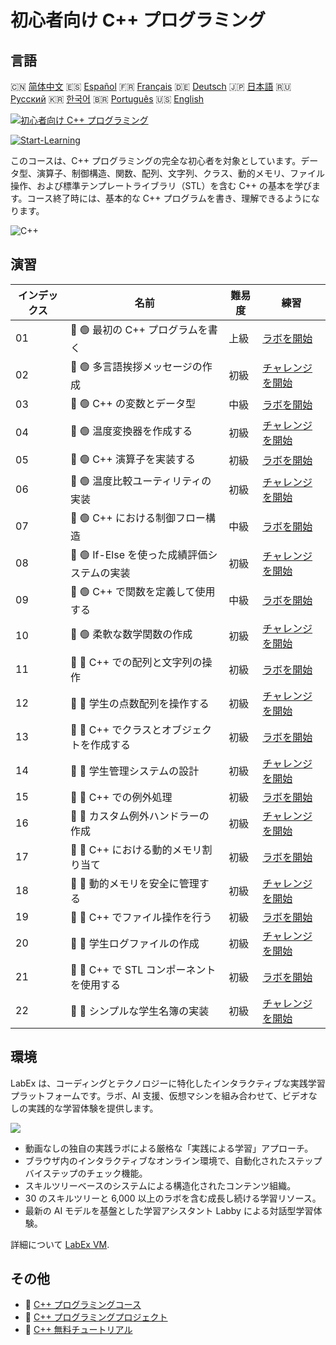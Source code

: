 # 初心者向け C++ プログラミング

## 言語

🇨🇳 [简体中文](README_zh.md) 🇪🇸 [Español](README_es.md) 🇫🇷 [Français](README_fr.md) 🇩🇪 [Deutsch](README_de.md) 🇯🇵 [日本語](README_ja.md) 🇷🇺 [Русский](README_ru.md) 🇰🇷 [한국어](README_ko.md) 🇧🇷 [Português](README_pt.md) 🇺🇸 [English](README.md) 

[![初心者向け C++ プログラミング](https://cover-creator.labex.io/cpp-programming-for-beginners.png?lang=ja)](https://labex.io/ja/courses/cpp-programming-for-beginners)

[![Start-Learning](https://img.shields.io/badge/Start-Learning-whitesmoke?style=for-the-badge)](https://labex.io/ja/courses/cpp-programming-for-beginners)

このコースは、C++ プログラミングの完全な初心者を対象としています。データ型、演算子、制御構造、関数、配列、文字列、クラス、動的メモリ、ファイル操作、および標準テンプレートライブラリ（STL）を含む C++ の基本を学びます。コース終了時には、基本的な C++ プログラムを書き、理解できるようになります。

![C++](https://img.shields.io/badge/C++-whitesmoke?style=for-the-badge&logo=c++)


## 演習

|   インデックス | 名前                                         | 難易度   | 練習                                                                                                                         |
|----------------|----------------------------------------------|----------|------------------------------------------------------------------------------------------------------------------------------|
|             01 | 📖 🟢 最初の C++ プログラムを書く            | 上級     | <a target='_blank' href='https://labex.io/ja/tutorials/cpp-write-your-first-c-program-446069'>ラボを開始</a>                 |
|             02 | 🎯 🟢 多言語挨拶メッセージの作成             | 初級     | <a target='_blank' href='https://labex.io/ja/tutorials/cpp-craft-multilingual-greeting-messages-446094'>チャレンジを開始</a> |
|             03 | 📖 🟢 C++ の変数とデータ型                   | 中級     | <a target='_blank' href='https://labex.io/ja/tutorials/cpp-variables-and-data-types-in-c-446078'>ラボを開始</a>              |
|             04 | 🎯 🟢 温度変換器を作成する                   | 初級     | <a target='_blank' href='https://labex.io/ja/tutorials/c-create-a-temperature-converter-446144'>チャレンジを開始</a>         |
|             05 | 📖 🟢 C++ 演算子を実装する                   | 初級     | <a target='_blank' href='https://labex.io/ja/tutorials/cpp-implement-c-operators-446084'>ラボを開始</a>                      |
|             06 | 🎯 🟢 温度比較ユーティリティの実装           | 初級     | <a target='_blank' href='https://labex.io/ja/tutorials/implement-temperature-comparison-utility-446145'>チャレンジを開始</a> |
|             07 | 📖 🟢 C++ における制御フロー構造             | 中級     | <a target='_blank' href='https://labex.io/ja/tutorials/cpp-control-flow-structures-in-c-446083'>ラボを開始</a>               |
|             08 | 🎯 🟢 If-Else を使った成績評価システムの実装 | 初級     | <a target='_blank' href='https://labex.io/ja/tutorials/c-implement-grading-system-with-if-else-446149'>チャレンジを開始</a>  |
|             09 | 📖 🟢 C++ で関数を定義して使用する           | 中級     | <a target='_blank' href='https://labex.io/ja/tutorials/cpp-define-and-use-functions-in-c-446080'>ラボを開始</a>              |
|             10 | 🎯 🟢 柔軟な数学関数の作成                   | 初級     | <a target='_blank' href='https://labex.io/ja/tutorials/c-create-flexible-math-functions-446161'>チャレンジを開始</a>         |
|             11 | 📖 🔵 C++ での配列と文字列の操作             | 初級     | <a target='_blank' href='https://labex.io/ja/tutorials/cpp-manipulate-arrays-and-strings-in-c-446085'>ラボを開始</a>         |
|             12 | 🎯 🔵 学生の点数配列を操作する               | 初級     | <a target='_blank' href='https://labex.io/ja/tutorials/c-manipulate-student-scores-array-446194'>チャレンジを開始</a>        |
|             13 | 📖 🔵 C++ でクラスとオブジェクトを作成する   | 初級     | <a target='_blank' href='https://labex.io/ja/tutorials/cpp-create-classes-and-objects-in-c-446079'>ラボを開始</a>            |
|             14 | 🎯 🔵 学生管理システムの設計                 | 初級     | <a target='_blank' href='https://labex.io/ja/tutorials/cpp-design-a-student-management-system-446288'>チャレンジを開始</a>   |
|             15 | 📖 🔵 C++ での例外処理                       | 初級     | <a target='_blank' href='https://labex.io/ja/tutorials/cpp-handle-exceptions-in-c-446082'>ラボを開始</a>                     |
|             16 | 🎯 🔵 カスタム例外ハンドラーの作成           | 初級     | <a target='_blank' href='https://labex.io/ja/tutorials/cpp-create-a-custom-exception-handler-446292'>チャレンジを開始</a>    |
|             17 | 📖 🔵 C++ における動的メモリ割り当て         | 初級     | <a target='_blank' href='https://labex.io/ja/tutorials/cpp-dynamic-memory-allocation-in-c-446081'>ラボを開始</a>             |
|             18 | 🎯 🔵 動的メモリを安全に管理する             | 初級     | <a target='_blank' href='https://labex.io/ja/tutorials/cpp-manage-dynamic-memory-safely-446299'>チャレンジを開始</a>         |
|             19 | 📖 🔵 C++ でファイル操作を行う               | 初級     | <a target='_blank' href='https://labex.io/ja/tutorials/cpp-perform-file-operations-in-c-446086'>ラボを開始</a>               |
|             20 | 🎯 🔵 学生ログファイルの作成                 | 初級     | <a target='_blank' href='https://labex.io/ja/tutorials/cpp-create-a-student-log-file-446297'>チャレンジを開始</a>            |
|             21 | 📖 🔵 C++ で STL コンポーネントを使用する    | 初級     | <a target='_blank' href='https://labex.io/ja/tutorials/cpp-use-stl-components-in-c-446087'>ラボを開始</a>                    |
|             22 | 🎯 🔵 シンプルな学生名簿の実装               | 初級     | <a target='_blank' href='https://labex.io/ja/tutorials/cpp-implement-a-simple-student-roster-446298'>チャレンジを開始</a>    |

## 環境

LabEx は、コーディングとテクノロジーに特化したインタラクティブな実践学習プラットフォームです。ラボ、AI 支援、仮想マシンを組み合わせて、ビデオなしの実践的な学習体験を提供します。

![](https://tutorial-screenshot.getvm.io/images/vm-1725247253.png)

- 動画なしの独自の実践ラボによる厳格な「実践による学習」アプローチ。
- ブラウザ内のインタラクティブなオンライン環境で、自動化されたステップバイステップのチェック機能。
- スキルツリーベースのシステムによる構造化されたコンテンツ組織。
- 30 のスキルツリーと 6,000 以上のラボを含む成長し続ける学習リソース。
- 最新の AI モデルを基盤とした学習アシスタント Labby による対話型学習体験。

詳細について [LabEx VM](https://support.labex.io/using-labex/virtual-machine).

## その他

- 🔗 [C++ プログラミングコース](https://github.com/labex-labs/awesome-programming-courses)
- 🔗 [C++ プログラミングプロジェクト](https://github.com/labex-labs/awesome-programming-projects)
- 🔗 [C++ 無料チュートリアル](https://github.com/labex-labs/cpp-free-tutorials)

